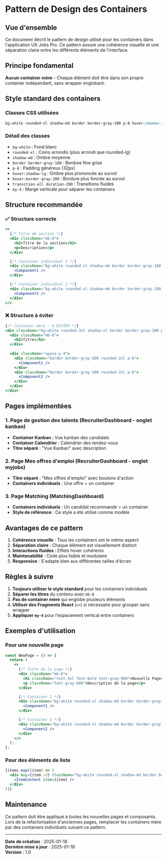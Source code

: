 # Pattern de Design des Containers

## Vue d'ensemble

Ce document décrit le pattern de design utilisé pour les containers dans l'application UX Jobs Pro. Ce pattern assure une cohérence visuelle et une séparation claire entre les différents éléments de l'interface.

## Principe fondamental

**Aucun container mère** - Chaque élément doit être dans son propre container indépendant, sans wrapper englobant.

## Style standard des containers

### Classes CSS utilisées
```css
bg-white rounded-xl shadow-md border border-gray-100 p-8 hover:shadow-lg hover:border-gray-200 transition-all duration-200 my-4
```

### Détail des classes
- `bg-white` : Fond blanc
- `rounded-xl` : Coins arrondis (plus arrondi que rounded-lg)
- `shadow-md` : Ombre moyenne
- `border border-gray-100` : Bordure fine grise
- `p-8` : Padding généreux (32px)
- `hover:shadow-lg` : Ombre plus prononcée au survol
- `hover:border-gray-200` : Bordure plus foncée au survol
- `transition-all duration-200` : Transitions fluides
- `my-4` : Marge verticale pour séparer les containers

## Structure recommandée

### ✅ Structure correcte
```jsx
<>
  {/* Titre de section */}
  <div className="mb-8">
    <h2>Titre de la section</h2>
    <p>Description</p>
  </div>

  {/* Container individuel 1 */}
  <div className="bg-white rounded-xl shadow-md border border-gray-100 p-8 hover:shadow-lg hover:border-gray-200 transition-all duration-200 my-4">
    <Component1 />
  </div>

  {/* Container individuel 2 */}
  <div className="bg-white rounded-xl shadow-md border border-gray-100 p-8 hover:shadow-lg hover:border-gray-200 transition-all duration-200 my-4">
    <Component2 />
  </div>
</>
```

### ❌ Structure à éviter
```jsx
{/* Container mère - À ÉVITER */}
<div className="bg-white rounded-3xl shadow-xl border border-gray-100 p-8">
  <div className="mb-8">
    <h2>Titre</h2>
  </div>
  
  <div className="space-y-4">
    <div className="border border-gray-200 rounded-2xl p-6">
      <Component1 />
    </div>
    <div className="border border-gray-200 rounded-2xl p-6">
      <Component2 />
    </div>
  </div>
</div>
```

## Pages implémentées

### 1. Page de gestion des talents (RecruiterDashboard - onglet kanban)
- **Container Kanban** : Vue kanban des candidats
- **Container Calendrier** : Calendrier des rendez-vous
- **Titre séparé** : "Vue Kanban" avec description

### 2. Page Mes offres d'emploi (RecruiterDashboard - onglet myjobs)
- **Titre séparé** : "Mes offres d'emploi" avec boutons d'action
- **Containers individuels** : Une offre = un container

### 3. Page Matching (MatchingDashboard)
- **Containers individuels** : Un candidat recommandé = un container
- **Style de référence** : Ce style a été utilisé comme modèle

## Avantages de ce pattern

1. **Cohérence visuelle** : Tous les containers ont le même aspect
2. **Séparation claire** : Chaque élément est visuellement distinct
3. **Interactions fluides** : Effets hover cohérents
4. **Maintenabilité** : Code plus lisible et modulaire
5. **Responsive** : S'adapte bien aux différentes tailles d'écran

## Règles à suivre

1. **Toujours utiliser le style standard** pour les containers individuels
2. **Séparer les titres** du contenu avec `mb-8`
3. **Pas de container mère** qui englobe plusieurs éléments
4. **Utiliser des Fragments React** (`<>`) si nécessaire pour grouper sans wrapper
5. **Appliquer `my-4`** pour l'espacement vertical entre containers

## Exemples d'utilisation

### Pour une nouvelle page
```jsx
const NewPage = () => {
  return (
    <>
      {/* Titre de la page */}
      <div className="mb-8">
        <h1 className="text-3xl font-bold text-gray-900">Nouvelle Page</h1>
        <p className="text-gray-600">Description de la page</p>
      </div>

      {/* Container 1 */}
      <div className="bg-white rounded-xl shadow-md border border-gray-100 p-8 hover:shadow-lg hover:border-gray-200 transition-all duration-200 my-4">
        <Component1 />
      </div>

      {/* Container 2 */}
      <div className="bg-white rounded-xl shadow-md border border-gray-100 p-8 hover:shadow-lg hover:border-gray-200 transition-all duration-200 my-4">
        <Component2 />
      </div>
    </>
  );
};
```

### Pour des éléments de liste
```jsx
{items.map((item) => (
  <div key={item.id} className="bg-white rounded-xl shadow-md border border-gray-100 p-8 hover:shadow-lg hover:border-gray-200 transition-all duration-200 my-4">
    <ItemContent item={item} />
  </div>
))}
```

## Maintenance

Ce pattern doit être appliqué à toutes les nouvelles pages et composants. Lors de la refactorisation d'anciennes pages, remplacer les containers mère par des containers individuels suivant ce pattern.

---

**Date de création** : 2025-01-18  
**Dernière mise à jour** : 2025-01-18  
**Version** : 1.0
